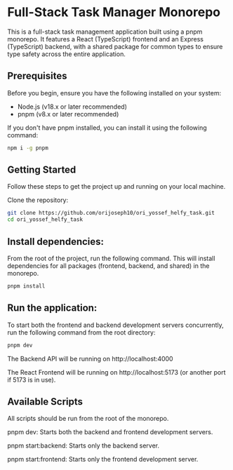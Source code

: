 # Full-Stack Task Manager Monorepo

This is a full-stack task management application built using a pnpm monorepo. It features a React (TypeScript) frontend and an Express (TypeScript) backend, with a shared package for common types to ensure type safety across the entire application.

## Prerequisites

Before you begin, ensure you have the following installed on your system:

- Node.js (v18.x or later recommended)
- pnpm (v8.x or later recommended)

If you don't have pnpm installed, you can install it using the following command:

```bash
npm i -g pnpm
```

## Getting Started

Follow these steps to get the project up and running on your local machine.

Clone the repository:

```bash
git clone https://github.com/orijoseph10/ori_yossef_helfy_task.git
cd ori_yossef_helfy_task
```

## Install dependencies:

From the root of the project, run the following command. This will install dependencies for all packages (frontend, backend, and shared) in the monorepo.

```bash
pnpm install
```

## Run the application:

To start both the frontend and backend development servers concurrently, run the following command from the root directory:

```bash
pnpm dev
```

The Backend API will be running on http://localhost:4000

The React Frontend will be running on http://localhost:5173 (or another port if 5173 is in use).

## Available Scripts

All scripts should be run from the root of the monorepo.

pnpm dev: Starts both the backend and frontend development servers.

pnpm start:backend: Starts only the backend server.

pnpm start:frontend: Starts only the frontend development server.
